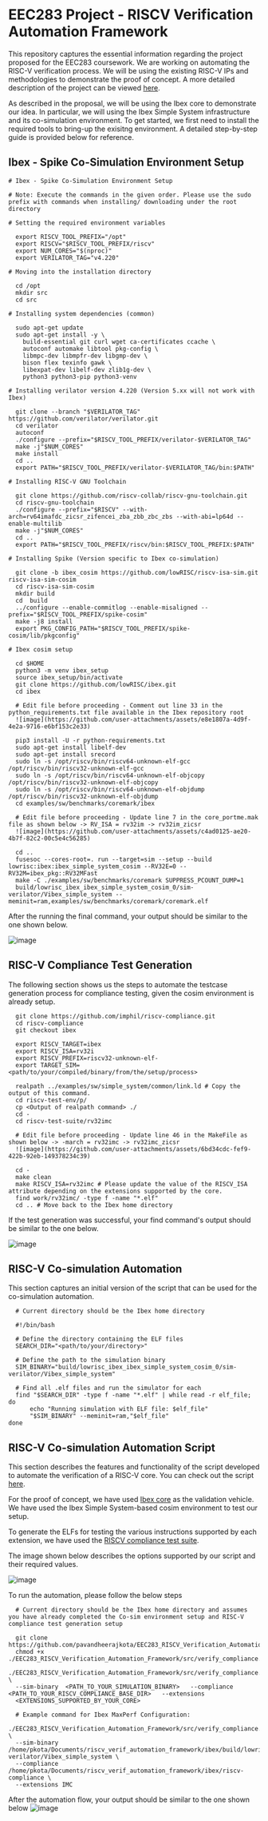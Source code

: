 # EEC283 Project - RISCV Verification Automation Framework

This repository captures the essential information regarding the project proposed for the EEC283 coursework. We are working on automating the RISC-V verification process. We will be using the existing RISC-V IPs and methodologies to demonstrate the proof of concept. A more detailed description of the project can be viewed [here](https://github.com/pavandheerajkota/EEC283_RISCV_Verification_Automation_Framework/blob/640b9225b172323abeb22027dcffc70e9e568391/EEC_283_Project_Proposal%20-%20Group7.pdf).

As described in the proposal, we will be using the Ibex core to demonstrate our idea. In particular, we will using the Ibex Simple System infrastructure and its co-simulation environment. To get started, we first need to install the required tools to bring-up the exisitng environment. A detailed step-by-step guide is provided below for reference.

## Ibex - Spike Co-Simulation Environment Setup

```
# Ibex - Spike Co‑Simulation Environment Setup

# Note: Execute the commands in the given order. Please use the sudo prefix with commands when installing/ downloading under the root directory

# Setting the required environment variables

  export RISCV_TOOL_PREFIX="/opt"
  export RISCV="$RISCV_TOOL_PREFIX/riscv"
  export NUM_CORES="$(nproc)" 
  export VERILATOR_TAG="v4.220"

# Moving into the installation directory

  cd /opt
  mkdir src
  cd src

# Installing system dependencies (common)

  sudo apt-get update
  sudo apt-get install -y \
    build-essential git curl wget ca-certificates ccache \
    autoconf automake libtool pkg-config \
    libmpc-dev libmpfr-dev libgmp-dev \
    bison flex texinfo gawk \
    libexpat-dev libelf-dev zlib1g-dev \
    python3 python3-pip python3-venv

# Installing verilator version 4.220 (Version 5.xx will not work with Ibex)

  git clone --branch "$VERILATOR_TAG" https://github.com/verilator/verilator.git
  cd verilator
  autoconf
  ./configure --prefix="$RISCV_TOOL_PREFIX/verilator-$VERILATOR_TAG"
  make -j"$NUM_CORES"
  make install
  cd ..
  export PATH="$RISCV_TOOL_PREFIX/verilator-$VERILATOR_TAG/bin:$PATH"

# Installing RISC-V GNU Toolchain

  git clone https://github.com/riscv-collab/riscv-gnu-toolchain.git
  cd riscv-gnu-toolchain
  ./configure --prefix="$RISCV" --with-arch=rv64imafdc_zicsr_zifencei_zba_zbb_zbc_zbs --with-abi=lp64d --enable-multilib
  make -j"$NUM_CORES"
  cd ..
  export PATH="$RISCV_TOOL_PREFIX/riscv/bin:$RISCV_TOOL_PREFIX:$PATH"

# Installing Spike (Version specific to Ibex co-simulation)

  git clone -b ibex_cosim https://github.com/lowRISC/riscv-isa-sim.git riscv-isa-sim-cosim
  cd riscv-isa-sim-cosim
  mkdir build
  cd  build
  ../configure --enable-commitlog --enable-misaligned --prefix="$RISCV_TOOL_PREFIX/spike-cosim"
  make -j8 install
  export PKG_CONFIG_PATH="$RISCV_TOOL_PREFIX/spike-cosim/lib/pkgconfig"

# Ibex cosim setup

  cd $HOME
  python3 -m venv ibex_setup
  source ibex_setup/bin/activate
  git clone https://github.com/lowRISC/ibex.git
  cd ibex

  # Edit file before proceeding - Comment out line 33 in the python_requirements.txt file available in the Ibex repository root
  ![image](https://github.com/user-attachments/assets/e8e1807a-4d9f-4e2a-9716-e6bf153c2e33)

  pip3 install -U -r python-requirements.txt
  sudo apt-get install libelf-dev
  sudo apt-get install srecord
  sudo ln -s /opt/riscv/bin/riscv64-unknown-elf-gcc /opt/riscv/bin/riscv32-unknown-elf-gcc
  sudo ln -s /opt/riscv/bin/riscv64-unknown-elf-objcopy /opt/riscv/bin/riscv32-unknown-elf-objcopy
  sudo ln -s /opt/riscv/bin/riscv64-unknown-elf-objdump /opt/riscv/bin/riscv32-unknown-elf-objdump
  cd examples/sw/benchmarks/coremark/ibex

  # Edit file before proceeding - Update line 7 in the core_portme.mak file as shown below -> RV_ISA = rv32im -> rv32im_zicsr
  ![image](https://github.com/user-attachments/assets/c4ad0125-ae20-4b7f-82c2-00c5e4c56285)

  cd ..
  fusesoc --cores-root=. run --target=sim --setup --build lowrisc:ibex:ibex_simple_system_cosim --RV32E=0 --RV32M=ibex_pkg::RV32MFast
  make -C ./examples/sw/benchmarks/coremark SUPPRESS_PCOUNT_DUMP=1
  build/lowrisc_ibex_ibex_simple_system_cosim_0/sim-verilator/Vibex_simple_system --meminit=ram,examples/sw/benchmarks/coremark/coremark.elf
```
After the running the final command, your output should be similar to the one shown below.

![image](https://github.com/user-attachments/assets/ef2f6a55-3900-4241-a7b3-5de68f9ea094)

## RISC-V Compliance Test Generation

The following section shows us the steps to automate the testcase generation process for compliance testing, given the cosim environment is already setup.

```
  git clone https://github.com/imphil/riscv-compliance.git
  cd riscv-compliance
  git checkout ibex

  export RISCV_TARGET=ibex
  export RISCV_ISA=rv32i
  export RISCV_PREFIX=riscv32-unknown-elf-
  export TARGET_SIM=<path/to/your/compiled/binary/from/the/setup/process>

  realpath ../examples/sw/simple_system/common/link.ld # Copy the output of this command.
  cd riscv-test-env/p/
  cp <Output of realpath command> ./
  cd -
  cd riscv-test-suite/rv32imc

  # Edit file before proceeding - Update line 46 in the MakeFile as shown below -> -march = rv32imc -> rv32imc_zicsr
  ![image](https://github.com/user-attachments/assets/6bd34cdc-fef9-422b-92eb-149378234c39)

  cd -
  make clean
  make RISCV_ISA=rv32imc # Please update the value of the RISCV_ISA attribute depending on the extensions supported by the core.
  find work/rv32imc/ -type f -name "*.elf"
  cd .. # Move back to the Ibex home directory
```
If the test generation was successful, your find command's output should be similar to the one below.

![image](https://github.com/user-attachments/assets/981a3b02-8675-41be-a4c7-eecb9849cac9)

## RISC-V Co-simulation Automation

This section captures an initial version of the script that can be used for the co-simulation automation.

```
  # Current directory should be the Ibex home directory

  #!/bin/bash
  
  # Define the directory containing the ELF files
  SEARCH_DIR="<path/to/your/directory>"
  
  # Define the path to the simulation binary
  SIM_BINARY="build/lowrisc_ibex_ibex_simple_system_cosim_0/sim-verilator/Vibex_simple_system"
  
  # Find all .elf files and run the simulator for each
  find "$SEARCH_DIR" -type f -name "*.elf" | while read -r elf_file; do
      echo "Running simulation with ELF file: $elf_file"
      "$SIM_BINARY" --meminit=ram,"$elf_file"
done
```

## RISC-V Co-simulation Automation Script

This section describes the features and functionality of the script developed to automate the verification of a RISC-V core. You can check out the script [here](https://github.com/pavandheerajkota/EEC283_RISCV_Verification_Automation_Framework/blob/863ed626cecc2e59072556ba1e3926ffd5271886/src/verify_compliance.py).

For the proof of concept, we have used [Ibex core](https://github.com/lowRISC/ibex) as the validation vehicle. We have used the Ibex Simple System-based cosim environment to test our setup.

To generate the ELFs for testing the various instructions supported by each extension, we have used the [RISCV compliance test suite](https://github.com/imphil/riscv-compliance.git).

The image shown below describes the options supported by our script and their required values.

![image](https://github.com/user-attachments/assets/4871862f-3138-4d60-8610-be3a37473064)

To run the automation, please follow the below steps

```
  # Current directory should be the Ibex home directory and assumes you have already completed the Co-sim environment setup and RISC-V compliance test generation setup

  git clone https://github.com/pavandheerajkota/EEC283_RISCV_Verification_Automation_Framework.git
  chmod +x ./EEC283_RISCV_Verification_Automation_Framework/src/verify_compliance.py
  ./EEC283_RISCV_Verification_Automation_Framework/src/verify_compliance.py  \
  --sim-binary  <PATH_TO_YOUR_SIMULATION_BINARY>   --compliance <PATH_TO_YOUR_RISCV_COMPLIANCE_BASE_DIR>   --extensions 
  <EXTENSIONS_SUPPORTED_BY_YOUR_CORE>

  # Example command for Ibex MaxPerf Configuration:
  ./EEC283_RISCV_Verification_Automation_Framework/src/verify_compliance.py \
  --sim-binary /home/pkota/Documents/riscv_verif_automation_framework/ibex/build/lowrisc_ibex_ibex_simple_system_cosim_0/sim-verilator/Vibex_simple_system \
  --compliance /home/pkota/Documents/riscv_verif_automation_framework/ibex/riscv-compliance \
  --extensions IMC
```
After the automation flow, your output should be similar to the one shown below
![image](https://github.com/user-attachments/assets/6aed9e50-56ef-418d-94fb-fa561923b31d)









